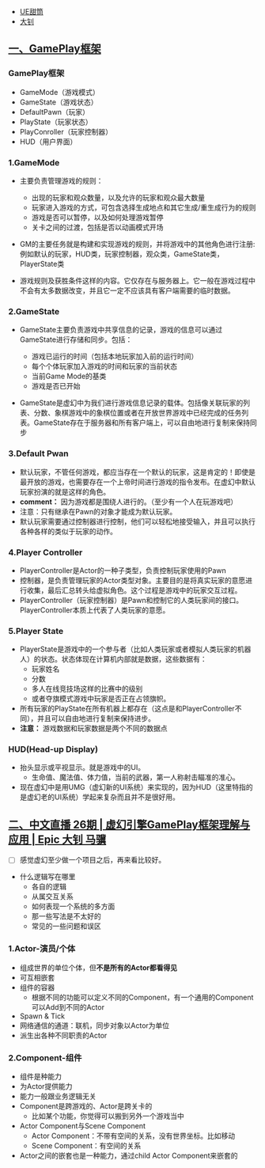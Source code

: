 - [UE甜筒](https://www.bilibili.com/video/BV12Y411a75k?spm_id_from=333.1007.top_right_bar_window_history.content.click)
- [大钊](https://www.zhihu.com/people/fjz13)

## [一、GamePlay框架](https://www.bilibili.com/video/BV1Gr4y1D77u)

### GamePlay框架
- GameMode（游戏模式）
- GameState（游戏状态）
- DefaultPawn（玩家）
- PlayState（玩家状态）
- PlayConroller（玩家控制器）
- HUD（用户界面）

### 1.GameMode 
- 主要负责管理游戏的规则：
  - 出现的玩家和观众数量，以及允许的玩家和观众最大数量
  - 玩家进入游戏的方式，可包含选择生成地点和其它生成/重生成行为的规则
  - 游戏是否可以暂停，以及如何处理游戏暂停
  - 关卡之间的过渡，包括是否以动画模式开场

- GM的主要任务就是构建和实现游戏的规则，并将游戏中的其他角色进行注册:例如默认的玩家，HUD类，玩家控制器，观众类，GameState类，PlayerState类
- 游戏规则及获胜条件这样的内容。它仅存在与服务器上。它一般在游戏过程中不会有太多数据改变，并且它一定不应该具有客户端需要的临时数据。

### 2.GameState
- GameState主要负责游戏中共享信息的记录，游戏的信息可以通过GameState进行存储和同步。包括：
  - 游戏已运行的时间（包括本地玩家加入前的运行时间）
  - 每个个体玩家加入游戏的时间和玩家的当前状态
  - 当前Game Mode的基类
  - 游戏是否已开始

- GameState是虚幻中为我们进行游戏信息记录的载体。包括像关联玩家的列表、分数、象棋游戏中的象棋位置或者在开放世界游戏中已经完成的任务列表。GameState存在于服务器和所有客户端上，可以自由地进行复制来保持同步

### 3.Default Pwan
- 默认玩家，不管任何游戏，都应当存在一个默认的玩家，这是肯定的！即使是最开放的游戏，也需要存在一个上帝时间进行游戏的指令发布。在虚幻中默认玩家扮演的就是这样的角色。
- **comment：** 因为游戏都是围绕人进行的。（至少有一个人在玩游戏吧）
- 注意：只有继承在Pawn的对象才能成为默认玩家。
- 默认玩家需要通过控制器进行控制，他们可以轻松地接受输入，并且可以执行各种各样的类似于玩家的动作。

### 4.Player Controller
- PlayerController是Actor的一种子类型，负责控制玩家使用的Pawn
- 控制器，是负责管理玩家的Actor类型对象。主要目的是将真实玩家的意愿进行收集，最后汇总转头给虚拟角色。这个过程是游戏中的玩家交互过程。
- PlayerController（玩家控制器）是Pawn和控制它的人类玩家间的接口。PlayerController本质上代表了人类玩家的意愿。

### 5.Player State
- PlayerState是游戏中的一个参与者（比如人类玩家或者模拟人类玩家的机器人）的状态。状态体现在计算机内部就是数据，这些数据有：
  - 玩家姓名
  - 分数
  - 多人在线竞技场这样的比赛中的级别
  - 或者夺旗模式游戏中玩家是否正在占领旗帜。 
- 所有玩家的PlayState在所有机器上都存在（这点是和PlayerController不同），并且可以自由地进行复制来保持进步。
- **注意：** 游戏数据和玩家数据是两个不同的数据点



### HUD(Head-up Display)
- 抬头显示或平视显示。就是游戏中的UI。
  - 生命值、魔法值、体力值，当前的武器，第一人称射击瞄准的准心。
- 现在虚幻中是用UMG（虚幻新的UI系统）来实现的，因为HUD（这里特指的是虚幻老的UI系统）学起来复杂而且并不是很好用。


## [二、中文直播 26期 | 虚幻引擎GamePlay框架理解与应用 | Epic 大钊 马骥](https://www.bilibili.com/video/BV1ED4y1D7Sf)
- [ ] 感觉虚幻至少做一个项目之后，再来看比较好。
- 什么逻辑写在哪里
  - 各自的逻辑
  - 从属交互关系
  - 如何表现一个系统的多方面
  - 那一些写法是不太好的
  - 常见的一些问题和误区

### 1.Actor-演员/个体
- 组成世界的单位个体，但**不是所有的Actor都看得见**
- 可互相嵌套
- 组件的容器
  - 根据不同的功能可以定义不同的Component，有一个通用的Component可以Add到不同的Actor
- Spawn & Tick
- 网络通信的通道：联机，同步对象以Actor为单位
- 派生出各种不同职责的Actor

### 2.Component-组件
- 组件是种能力
- 为Actor提供能力
- 能力一般跟业务逻辑无关
- Component是跨游戏的、Actor是跨关卡的
  - 比如某个功能，你觉得可以搬到另外一个游戏当中 
- Actor Component与Scene Component
  - Actor Component：不带有空间的关系，没有世界坐标。比如移动
  - Scene Component：有空间的关系
- Actor之间的嵌套也是一种能力，通过child Actor Component来嵌套的





